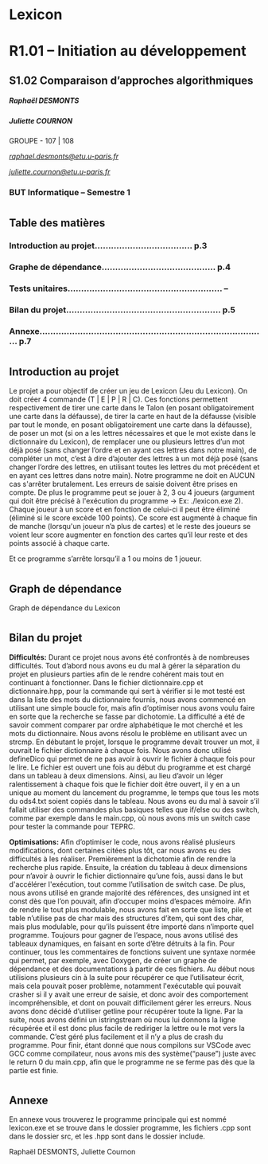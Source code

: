 # Lexicon



# R1.01 – Initiation au développement  
## S1.02 Comparaison d’approches algorithmiques 

##### Raphaël DESMONTS
##### Juliette COURNON

GROUPE - 107 | 108

*raphael.desmonts@etu.u-paris.fr*

*juliette.cournon@etu.u-paris.fr*

### BUT Informatique – Semestre 1

#

## Table des matières


### Introduction au projet……………………………… p.3

### Graphe de dépendance…………………………………… p.4

### Tests unitaires………………………………………………… – 

### Bilan du projet………………………………………………… p.5

### Annexe………………………………………………………………………… p.7

#

## Introduction au projet

Le projet a pour objectif de créer un jeu de Lexicon (Jeu du Lexicon). On doit créer 4 commande (T | E | P | R | C). Ces fonctions permettent respectivement de tirer une carte dans le Talon (en posant obligatoirement une carte dans la défausse), de tirer la carte en haut de la défausse (visible par tout le monde, en posant obligatoirement une carte dans la défausse), de poser un mot (si on a les lettres nécessaires et que le mot existe dans le dictionnaire du Lexicon), de remplacer une ou plusieurs lettres d’un mot déjà posé (sans changer l’ordre et en ayant ces lettres dans notre main), de compléter un mot, c’est à dire d’ajouter des lettres à un mot déjà posé (sans changer l’ordre des lettres, en utilisant toutes les lettres du mot précédent et en ayant ces lettres dans notre main). 
Notre programme ne doit en AUCUN cas s'arrêter brutalement. Les erreurs de saisie doivent être prises en compte. De plus le programme peut se jouer à 2, 3 ou 4 joueurs (argument qui doit être précisé à l'exécution du programme -> Ex: ./lexicon.exe 2). Chaque joueur à un score et en fonction de celui-ci il peut être éliminé (éliminé si le score excède 100 points). Ce score est augmenté à chaque fin de manche (lorsqu'un joueur n’a plus de cartes) et le reste des joueurs se voient leur score augmenter en fonction des cartes qu’il leur reste et des points associé à chaque carte. 

Et ce programme s’arrête lorsqu’il a 1 ou moins de 1 joueur.

#

## Graph de dépendance



Graph de dépendance du Lexicon

#


## Bilan du projet

**Difficultés:**
Durant ce projet nous avons été confrontés à de nombreuses difficultés. Tout d’abord nous avons eu du mal à gérer la séparation du projet en plusieurs parties afin de le rendre cohérent mais tout en continuant à fonctionner.						Dans le fichier dictionnaire.cpp et dictionnaire.hpp, pour la commande qui sert à vérifier si le mot testé est dans la liste des mots du dictionnaire fournis, nous avons commencé en utilisant une simple boucle for, mais afin d’optimiser nous avons voulu faire en sorte que la recherche se fasse par dichotomie. La difficulté a été de savoir comment comparer par ordre alphabétique le mot cherché et les mots du dictionnaire. Nous avons résolu le problème en utilisant avec un strcmp.		 							     En débutant le projet, lorsque le programme devait trouver un mot, il ouvrait le fichier dictionnaire à chaque fois. Nous avons donc utilisé defineDico qui permet de ne pas avoir à ouvrir le fichier à chaque fois pour le lire. Le fichier est ouvert une fois au début du programme et est chargé dans un tableau à deux dimensions. Ainsi, au lieu d’avoir un léger ralentissement à chaque fois que le fichier doit être ouvert, il y en a un unique au moment du lancement du programme, le temps que tous les mots du ods4.txt soient copiés dans le tableau.											    Nous avons eu du mal à savoir s’il fallait utiliser des commandes plus basiques telles que if/else ou des switch, comme par exemple dans le main.cpp, où nous avons mis un switch case pour tester la commande pour TEPRC.						    


**Optimisations:**
Afin d’optimiser le code, nous avons réalisé plusieurs modifications, dont certaines citées plus tôt, car nous avons eu des difficultés à les réaliser. Premièrement la dichotomie afin de rendre la recherche plus rapide. Ensuite, la création du tableau à deux dimensions pour n’avoir à ouvrir le fichier dictionnaire qu’une fois, aussi dans le but d'accélérer l'exécution, tout comme l’utilisation de switch case.			    De plus, nous avons utilisé en grande majorité des références, des unsigned int et const dès que l’on pouvait, afin d’occuper moins d’espaces mémoire.		     Afin de rendre le tout plus modulable, nous avons fait en sorte que liste, pile et table n’utilise pas de char mais des structures d’item, qui sont des char, mais plus modulable, pour qu’ils puissent être importé dans n’importe quel programme. 	      Toujours pour gagner de l’espace, nous avons utilisé des tableaux dynamiques, en faisant en sorte d’être détruits à la fin.							Pour continuer, tous les commentaires de fonctions suivent une syntaxe normée qui permet, par exemple, avec Doxygen, de créer un graphe de dépendance et des documentations à partir de ces fichiers.							  Au début nous utilisions plusieurs cin à la suite pour récupérer ce que l’utilisateur écrit, mais cela pouvait poser problème, notamment l'exécutable qui pouvait crasher si il y avait une erreur de saisie, et donc avoir des comportement incompréhensible, et dont on pouvait difficilement gérer les erreurs. Nous avons donc décidé d’utiliser getline pour récupérer toute la ligne. Par la suite, nous avons défini un istringstream où nous lui donnons la ligne récupérée et il est donc plus facile de rediriger la lettre ou le mot vers la commande. C’est géré plus facilement et il n’y a plus de crash du programme.											Pour finir, étant donné que nous compilons sur VSCode avec GCC comme compilateur, nous avons mis des système(“pause”) juste avec le return 0 du main.cpp, afin que le programme ne se ferme pas dès que la partie est finie.

#


## Annexe

En annexe vous trouverez le programme principale qui est nommé lexicon.exe et se trouve dans le dossier programme, les fichiers .cpp sont dans le dossier src, et les .hpp sont dans le dossier include.


Raphaël DESMONTS, Juliette Cournon
























